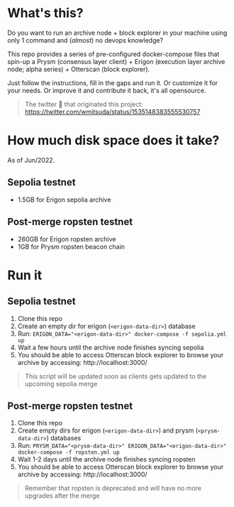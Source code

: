 # What's this?

Do you want to run an archive node + block explorer in your machine using only 1 command and (_almost_) no devops knowledge?

This repo provides a series of pre-configured docker-compose files that spin-up a Prysm (consensus layer client) + Erigon (execution layer archive node; alpha series) + Otterscan (block explorer).

Just follow the instructions, fill in the gaps and run it. Or customize it for your needs. Or improve it and contribute it back, it's all opensource.

> The twitter 🧵 that originated this project: https://twitter.com/wmitsuda/status/1535148383555530757

# How much disk space does it take?

As of Jun/2022.

## Sepolia testnet

- 1.5GB for Erigon sepolia archive

## Post-merge ropsten testnet

- 260GB for Erigon ropsten archive
- 1GB for Prysm ropsten beacon chain

# Run it

## Sepolia testnet

1. Clone this repo
2. Create an empty dir for erigon (`<erigon-data-dir>`) database
3. Run: `ERIGON_DATA="<erigon-data-dir>" docker-compose -f sepolia.yml up`
4. Wait a few hours until the archive node finishes syncing sepolia
5. You should be able to access Otterscan block explorer to browse your archive by accessing: http://localhost:3000/

> This script will be updated soon as clients gets updated to the upcoming sepolia merge

## Post-merge ropsten testnet

1. Clone this repo
2. Create empty dirs for erigon (`<erigon-data-dir>`) and prysm (`<prysm-data-dir>`) databases
3. Run: `PRYSM_DATA="<prysm-data-dir>" ERIGON_DATA="<erigon-data-dir>" docker-compose -f ropsten.yml up`
4. Wait 1-2 days until the archive node finishes syncing ropsten
5. You should be able to access Otterscan block explorer to browse your archive by accessing: http://localhost:3000/

> Remember that ropsten is deprecated and will have no more upgrades after the merge
